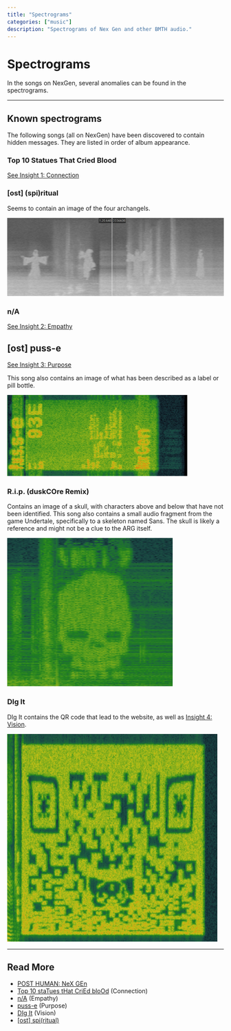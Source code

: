 ```yaml
---
title: "Spectrograms"
categories: ["music"]
description: "Spectrograms of Nex Gen and other BMTH audio."
---
```

# Spectrograms

In the songs on NexGen, several anomalies can be found in the spectrograms.

***

## Known spectrograms

The following songs (all on NexGen) have been discovered to contain hidden messages. 
They are listed in order of album appearance.

### Top 10 Statues That Cried Blood

[See Insight 1: Connection](../lore/insight1-connection.md)

### [ost] (spi)ritual

Seems to contain an image of the four archangels.

![img_1.png](../../Resources/music/spectrograms/spectrogram-archangels.png)

### n/A

[See Insight 2: Empathy](../lore/insight2-empathy)

## [ost] puss-e

[See Insight 3: Purpose](../lore/insight3-purpose)

This song also contains an image of what has been described as a label or pill bottle.

![Spectrogram of pill bottle](../../Resources/music/spectrograms/spectogram_pusse_end.png)

### R.i.p. (duskCOre Remix)

Contains an image of a skull, with characters above and below that have not been identified. This song also 
contains a small audio fragment from the game Undertale, specifically to a skeleton named Sans. The skull is likely a 
reference and might not be a clue to the ARG itself.

![img.png](../../Resources/music/spectrograms/skull_spectrogram.png)

### DIg It

DIg It contains the QR code that lead to the website, as well as 
[Insight 4: Vision](../lore/insight4-vision).

![img.png](../../Resources/music/spectrograms/spectrogram_qr.png)

***

## Read More

- [POST HUMAN: NeX GEn](ph-nex-gen)
- [Top 10 staTues tHat CriEd bloOd](song-top10) (Connection)
- [n/A](song-na) (Empathy)
- [puss-e](song-pusse) (Purpose)
- [DIg It](song-digit) (Vision)
- [[ost] spi(ritual)](song-spiritual)